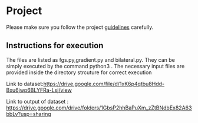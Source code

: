 # Project
Please make sure you follow the project [guidelines](./guidelines.md) carefully.
## Instructions for execution
The files are listed as fgs.py,gradient.py and bilateral.py.  They can be simply executed by the command python3 <filename>. The necessary input files are provided inside the directory strcuture for correct execution  
  
Link to dataset:https://drive.google.com/file/d/1xK6p4qtbu8Hdd-Bxu6jwp6BLYFRa-Lsj/view  
  
Link to output of dataset : https://drive.google.com/drive/folders/1GbsP2hhBaPuXm_zZtBNdbEx82A63bbLv?usp=sharing
